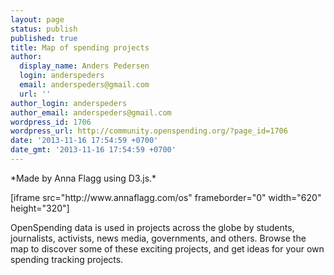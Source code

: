 ```yaml
---
layout: page
status: publish
published: true
title: Map of spending projects
author:
  display_name: Anders Pedersen
  login: anderspeders
  email: anderspeders@gmail.com
  url: ''
author_login: anderspeders
author_email: anderspeders@gmail.com
wordpress_id: 1706
wordpress_url: http://community.openspending.org/?page_id=1706
date: '2013-11-16 17:54:59 +0700'
date_gmt: '2013-11-16 17:54:59 +0700'
---
```

<p>*Made by Anna Flagg using D3.js.*</p>
<p>[iframe src="http://www.annaflagg.com/os" frameborder="0" width="620" height="320"]</p>
<p>OpenSpending data is used in projects across the globe by students, journalists, activists, news media, governments, and others. Browse the map to discover some of these exciting projects, and get ideas for your own spending tracking projects.</p>
